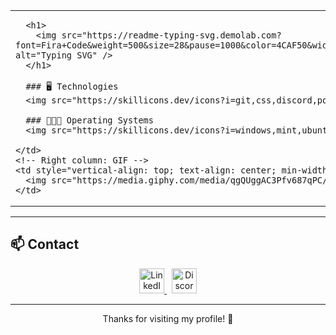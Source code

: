 <!-- Animated header and visual layout -->

<table>
  <tr>
    <!-- Left column: Technologies and Operating Systems -->
    <td style="vertical-align: top; min-width: 320px;">

      <h1>
        <img src="https://readme-typing-svg.demolab.com?font=Fira+Code&weight=500&size=28&pause=1000&color=4CAF50&width=650&lines=%F0%9F%91%8B+Hi%2C+I'm+Efrain+Morales+from+Mexico;Fullstack+Developer;Passionate+about+technology+%F0%9F%9A%80" alt="Typing SVG" />
      </h1>

      ### 🖥️ Technologies  
      <img src="https://skillicons.dev/icons?i=git,css,discord,postgres,github,html,java,js,md,nodejs,py,react,ts,vscode,scrum" />

      ### 👨🏻‍💻 Operating Systems  
      <img src="https://skillicons.dev/icons?i=windows,mint,ubuntu,debian" />

    </td>
    <!-- Right column: GIF -->
    <td style="vertical-align: top; text-align: center; min-width: 250px;">
      <img src="https://media.giphy.com/media/qgQUggAC3Pfv687qPC/giphy.gif" width="300" alt="Developer GIF" />
    </td>
  </tr>
</table>

---

## 📫 Contact

<p align="center">
  <a href="https://www.linkedin.com/in/1010nishant/" target="_blank">
    <img src="https://user-images.githubusercontent.com/88904952/234979284-68c11d7f-1acc-4f0c-ac78-044e1037d7b0.png" alt="LinkedIn" height="40" />
  </a>
  &nbsp;
  <a href="https://discordapp.com/users/957722095381540874" target="_blank">
    <img src="https://user-images.githubusercontent.com/88904952/234982627-019fd336-6248-453c-9b05-97c13fd1d207.png" alt="Discord" height="40" />
  </a>
</p>

---

<p align="center">Thanks for visiting my profile! 🚀</p>
